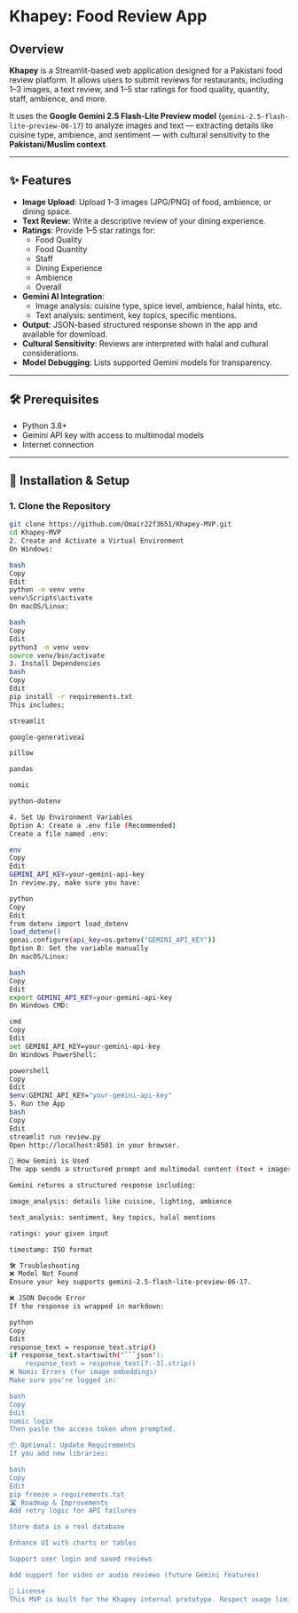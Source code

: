 # Khapey: Food Review App

## Overview

**Khapey** is a Streamlit-based web application designed for a Pakistani food review platform. It allows users to submit reviews for restaurants, including 1–3 images, a text review, and 1–5 star ratings for food quality, quantity, staff, ambience, and more.

It uses the **Google Gemini 2.5 Flash-Lite Preview model** (`gemini-2.5-flash-lite-preview-06-17`) to analyze images and text — extracting details like cuisine type, ambience, and sentiment — with cultural sensitivity to the **Pakistani/Muslim context**.

---

## ✨ Features

- **Image Upload**: Upload 1–3 images (JPG/PNG) of food, ambience, or dining space.
- **Text Review**: Write a descriptive review of your dining experience.
- **Ratings**: Provide 1–5 star ratings for:
  - Food Quality
  - Food Quantity
  - Staff
  - Dining Experience
  - Ambience
  - Overall
- **Gemini AI Integration**:
  - Image analysis: cuisine type, spice level, ambience, halal hints, etc.
  - Text analysis: sentiment, key topics, specific mentions.
- **Output**: JSON-based structured response shown in the app and available for download.
- **Cultural Sensitivity**: Reviews are interpreted with halal and cultural considerations.
- **Model Debugging**: Lists supported Gemini models for transparency.

---

## 🛠️ Prerequisites

- Python 3.8+
- Gemini API key with access to multimodal models
- Internet connection

---

## 🔧 Installation & Setup

### 1. Clone the Repository

```bash
git clone https://github.com/Omair22f3651/Khapey-MVP.git
cd Khapey-MVP
2. Create and Activate a Virtual Environment
On Windows:

bash
Copy
Edit
python -m venv venv
venv\Scripts\activate
On macOS/Linux:

bash
Copy
Edit
python3 -m venv venv
source venv/bin/activate
3. Install Dependencies
bash
Copy
Edit
pip install -r requirements.txt
This includes:

streamlit

google-generativeai

pillow

pandas

nomic

python-dotenv

4. Set Up Environment Variables
Option A: Create a .env file (Recommended)
Create a file named .env:

env
Copy
Edit
GEMINI_API_KEY=your-gemini-api-key
In review.py, make sure you have:

python
Copy
Edit
from dotenv import load_dotenv
load_dotenv()
genai.configure(api_key=os.getenv("GEMINI_API_KEY"))
Option B: Set the variable manually
On macOS/Linux:

bash
Copy
Edit
export GEMINI_API_KEY=your-gemini-api-key
On Windows CMD:

cmd
Copy
Edit
set GEMINI_API_KEY=your-gemini-api-key
On Windows PowerShell:

powershell
Copy
Edit
$env:GEMINI_API_KEY="your-gemini-api-key"
5. Run the App
bash
Copy
Edit
streamlit run review.py
Open http://localhost:8501 in your browser.

🧠 How Gemini is Used
The app sends a structured prompt and multimodal content (text + images) to the Gemini API.

Gemini returns a structured response including:

image_analysis: details like cuisine, lighting, ambience

text_analysis: sentiment, key topics, halal mentions

ratings: your given input

timestamp: ISO format

🛠️ Troubleshooting
❌ Model Not Found
Ensure your key supports gemini-2.5-flash-lite-preview-06-17.

❌ JSON Decode Error
If the response is wrapped in markdown:

python
Copy
Edit
response_text = response_text.strip()
if response_text.startswith("```json"):
    response_text = response_text[7:-3].strip()
❌ Nomic Errors (for image embeddings)
Make sure you're logged in:

bash
Copy
Edit
nomic login
Then paste the access token when prompted.

📦 Optional: Update Requirements
If you add new libraries:

bash
Copy
Edit
pip freeze > requirements.txt
🛣️ Roadmap & Improvements
Add retry logic for API failures

Store data in a real database

Enhance UI with charts or tables

Support user login and saved reviews

Add support for video or audio reviews (future Gemini features)

📜 License
This MVP is built for the Khapey internal prototype. Respect usage limits and terms of the Google Gemini API.